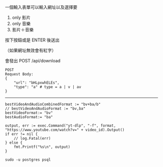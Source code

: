 一個輸入表單可以輸入網址以及選擇要

1. only 影片
2. only 音樂
3. 影片＋音樂

按下按鈕或是 ENTER 後送出

（如果網址無效會有紅字）

會發出
POST /api/download

```
POST
Request Body:
{
    "url": "bHLpxwhELEs",
    "type": "a" # type = a | v | av
}
```

---

```
bestVideoAndAudioCombinedFormat := "bv+ba/b"
// bestVideoAndAudioFormat := "bv,ba"
bestVideoFormat:= "bv"
bestAudioFormat:= "ba"

output, err := exec.Command("yt-dlp", "-f", format, "https://www.youtube.com/watch?v=" + video_id).Output()
if err != nil {
    // log.Fatal(err)
} else {
    fmt.Printf("%s\n", output)
}

```

```
sudo -u postgres psql
```
